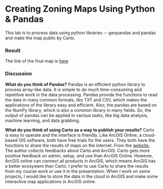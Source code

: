 # Creating Zoning Maps Using Python & Pandas
This lab is to process data using python libraries -- geopandas and pandas and make the map public by Carto.
### Result
The link of the final map is [here](https://zhenliu26.carto.com/builder/c7e9535b-36de-4a5f-b0ce-485fc4079fb9/embed)
### Discussion
<b>What do you think of Pandas?</b> 
Pandas is an efficient python library to process array-like data. It is simple to do much time-consuming and repetitive work in the data processing. Pandas provide the functions to read the data in many common formats, like TXT and CSV, which makes the applications of the library easy and efficient. Also, the pandas are based on the NumPy library, which is also a common library in many fields. So, the output of pandas can be applied in various tasks, like big data analysis, machine learning, and data grabbing.

<b>What do you think of using Carto as a way to publish your results?</b> 
Carto is easy to operate and the interface is friendly. Like ArcGIS Online, a cloud-based GIS software, both have free trials for the users. They both have the functions to share the results of maps on the internet. From the [website](https://www.g2.com/compare/carto-vs-esri-arcgis), The author collects feedbacks about Carto and ArcGIS. Carto gets more positive feedback on admin, setup, and use than ArcGIS Online. However, ArcGIS online can connect all products in ArcGIS, which means ArcGIS has a better ecosystem than Carto. I prefer to use Carto to share the results from my course work or use it in the presentation. When I work on some projects, I would like to store the data in the cloud in ArcGIS and make some interactive map applications in ArcGIS online.


